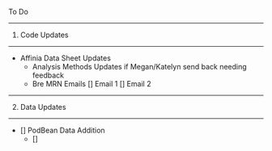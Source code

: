 To Do

-----------------------------
1. Code Updates
-----------------------------

* Affinia Data Sheet Updates
    - Analysis Methods Updates if Megan/Katelyn send back needing feedback
    - Bre MRN Emails [] Email 1    [] Email 2


-----------------------------
2. Data Updates
-----------------------------

 - [] PodBean Data Addition
    - []